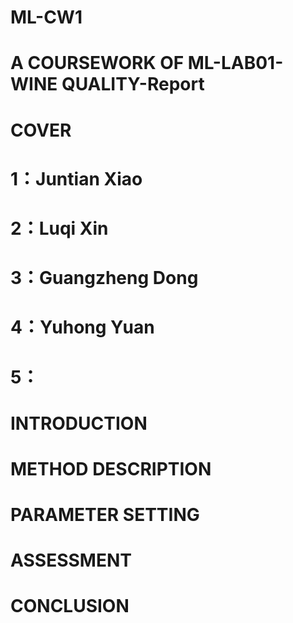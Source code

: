 # ML-CW1
# A COURSEWORK OF ML-LAB01-WINE QUALITY-Report
# COVER
# 1：Juntian Xiao
# 2：Luqi Xin
# 3：Guangzheng Dong
# 4：Yuhong Yuan
# 5：
# INTRODUCTION
#
# METHOD DESCRIPTION
#
# PARAMETER SETTING
#
# ASSESSMENT
#
# CONCLUSION
